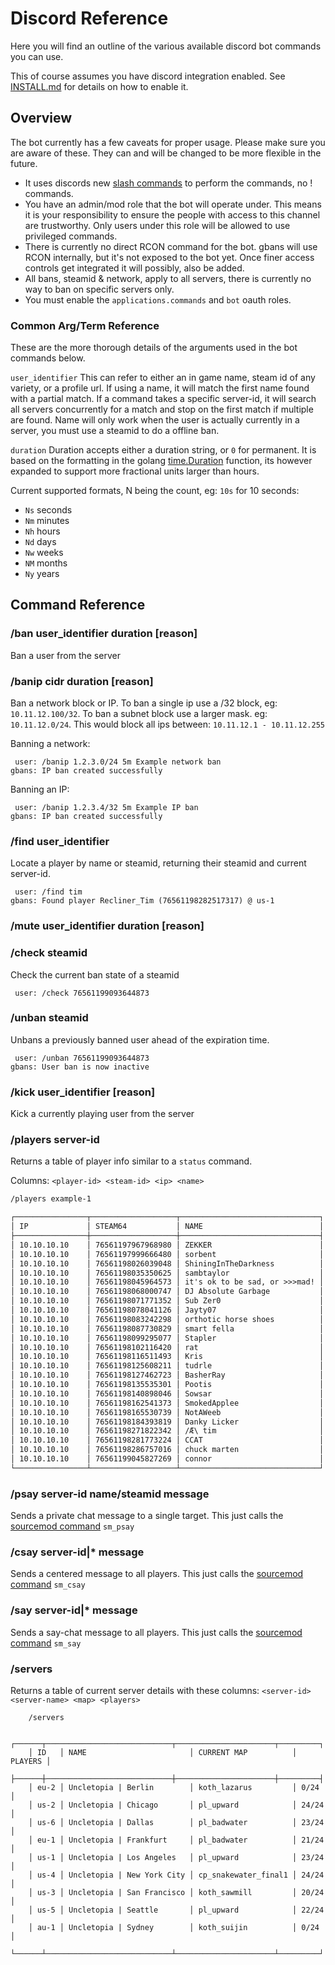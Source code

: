 # Discord Reference

Here you will find an outline of the various available discord bot commands you can use.

This of course assumes you have discord integration enabled. See [INSTALL.md](../install/install) for details on
how to enable it.

## Overview

The bot currently has a few caveats for proper usage. Please make sure you are aware of these. They can and will
be changed to be more flexible in the future.

- It uses discords new [slash commands](https://discord.com/developers/docs/interactions/slash-commands) to perform
  the commands, no ! commands.
- You have an admin/mod role that the bot will operate under. This means it is your responsibility to ensure the people with access to this
channel are trustworthy. Only users under this role will be allowed to use privileged commands.
- There is currently no direct RCON command for the bot. gbans will use RCON internally, but it's not exposed to the bot
yet. Once finer access controls get integrated it will possibly, also be added.
- All bans, steamid & network, apply to all servers, there is currently no way to ban on specific servers only.
- You must enable the `applications.commands` and `bot` oauth roles.
 
### Common Arg/Term Reference

These are the more thorough details of the arguments used in the bot commands below.
 
`user_identifier` This can refer to either an in game name, steam id of any variety, or a profile url. If using a name,
it will match the first name found with a partial match. If a command takes a specific
server-id, it will search all servers concurrently for a match and stop on the first match if multiple 
are found. Name will only work when the user is actually currently in a server, you must use a steamid to do a offline ban.

`duration` Duration accepts either a duration string, or `0` for permanent. It is based on the formatting in the
golang [time.Duration](https://golang.org/pkg/time/#ParseDuration) function, its however expanded to support more
fractional units larger than hours. 

Current supported formats, N being the count, eg: `10s` for 10 seconds:

- `Ns` seconds
- `Nm` minutes
- `Nh` hours
- `Nd` days
- `Nw` weeks
- `NM` months
- `Ny` years

## Command Reference

### /ban user_identifier duration \[reason\]

Ban a user from the server 

### /banip cidr duration \[reason\]

Ban a network block or IP. To ban a single ip use a /32 block, eg: `10.11.12.100/32`. To ban a 
subnet block use a larger mask. eg: `10.11.12.0/24`. This would block all ips between: `10.11.12.1 - 10.11.12.255`

Banning a network:
```
 user: /banip 1.2.3.0/24 5m Example network ban
gbans: IP ban created successfully
```

Banning an IP:
```
 user: /banip 1.2.3.4/32 5m Example IP ban
gbans: IP ban created successfully
```

### /find user_identifier

Locate a player by name or steamid, returning their steamid and current server-id.

```
 user: /find tim
gbans: Found player Recliner_Tim (76561198282517317) @ us-1
```

### /mute user_identifier duration \[reason\]


### /check steamid

Check the current ban state of a steamid

```
 user: /check 76561199093644873

```

### /unban steamid

Unbans a previously banned user ahead of the expiration time.

```
 user: /unban 76561199093644873
gbans: User ban is now inactive
```

### /kick user_identifier \[reason\]

Kick a currently playing user from the server

### /players server-id

Returns a table of player info similar to a `status` command.

Columns: `<player-id> <steam-id> <ip> <name>`

```markdown
/players example-1

┌────────────────┬───────────────────┬───────────────────────────────┐
│ IP             │ STEAM64           │ NAME                          │
├────────────────┼───────────────────┼───────────────────────────────┤
│ 10.10.10.10    │ 76561197967968980 │ ZEKKER                        │
│ 10.10.10.10    │ 76561197999666480 │ sorbent                       │
│ 10.10.10.10    │ 76561198026039048 │ ShiningInTheDarkness          │
│ 10.10.10.10    │ 76561198035350625 │ sambtaylor                    │
│ 10.10.10.10    │ 76561198045964573 │ it's ok to be sad, or >>>mad! │
│ 10.10.10.10    │ 76561198068000747 │ DJ Absolute Garbage           │
│ 10.10.10.10    │ 76561198071771352 │ Sub Zer0                      │
│ 10.10.10.10    │ 76561198078041126 │ Jayty07                       │
│ 10.10.10.10    │ 76561198083242298 │ orthotic horse shoes          │
│ 10.10.10.10    │ 76561198087730829 │ smart fella                   │
│ 10.10.10.10    │ 76561198099295077 │ Stapler                       │
│ 10.10.10.10    │ 76561198102116420 │ rat                           │
│ 10.10.10.10    │ 76561198116511493 │ Kris                          │
│ 10.10.10.10    │ 76561198125608211 │ tudrle                        │
│ 10.10.10.10    │ 76561198127462723 │ BasherRay                     │
│ 10.10.10.10    │ 76561198135535301 │ Pootis                        │
│ 10.10.10.10    │ 76561198140898046 │ Sowsar                        │
│ 10.10.10.10    │ 76561198162541373 │ SmokedApplee                  │
│ 10.10.10.10    │ 76561198165530739 │ NotAWeeb                      │
│ 10.10.10.10    │ 76561198184393819 │ Danky Licker                  │
│ 10.10.10.10    │ 76561198271822342 │ /Æ\ tim                       │
│ 10.10.10.10    │ 76561198281773224 │ CCAT                          │
│ 10.10.10.10    │ 76561198286757016 │ chuck marten                  │
│ 10.10.10.10    │ 76561199045827269 │ connor                        │
└────────────────┴───────────────────┴───────────────────────────────┘
```

### /psay server-id name/steamid message

Sends a private chat message to a single target. This just calls the [sourcemod command](https://wiki.alliedmods.net/Admin_Commands_(SourceMod)) 
`sm_psay`

### /csay server-id|* message

Sends a centered message to all players. This just calls the [sourcemod command](https://wiki.alliedmods.net/Admin_Commands_(SourceMod)) 
`sm_csay`

### /say server-id|* message

Sends a say-chat message to all players.  This just calls the [sourcemod command](https://wiki.alliedmods.net/Admin_Commands_(SourceMod)) 
`sm_say`

### /servers

Returns a table of current server details with these columns: `<server-id> <server-name> <map> <players>`

```
    /servers
    
    ┌──────┬────────────────────────────┬──────────────────────┬─────────┐
    │ ID   │ NAME                       │ CURRENT MAP          │ PLAYERS │
    ├──────┼────────────────────────────┼──────────────────────┼─────────┤
    │ eu-2 │ Uncletopia | Berlin        │ koth_lazarus         │ 0/24    │
    │ us-2 │ Uncletopia | Chicago       │ pl_upward            │ 24/24   │
    │ us-6 │ Uncletopia | Dallas        │ pl_badwater          │ 23/24   │
    │ eu-1 │ Uncletopia | Frankfurt     │ pl_badwater          │ 21/24   │
    │ us-1 │ Uncletopia | Los Angeles   │ pl_upward            │ 23/24   │
    │ us-4 │ Uncletopia | New York City │ cp_snakewater_final1 │ 24/24   │
    │ us-3 │ Uncletopia | San Francisco │ koth_sawmill         │ 20/24   │
    │ us-5 │ Uncletopia | Seattle       │ pl_upward            │ 22/24   │
    │ au-1 │ Uncletopia | Sydney        │ koth_suijin          │ 0/24    │
    └──────┴────────────────────────────┴──────────────────────┴─────────┘
```
